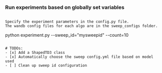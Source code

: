 ### Run experiments based on globally set variables

```

Specify the experiment parameters in the config.py file. 
The wandb config files for each algo are in the sweep_configs folder.

```
python experiment.py --sweep_id="mysweepid" --count=10
```

# TODOs:
- [x] Add a ShapedTD3 class
- [x] Automatically choose the sweep config.yml file based on model used
- [ ] Clean up sweep id configuration